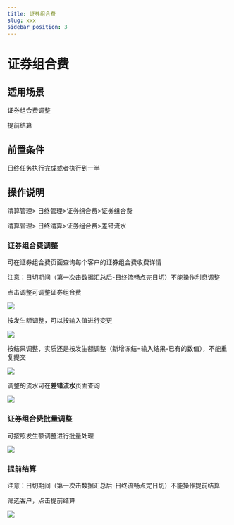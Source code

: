 ```yaml
---
title: 证券组合费
slug: xxx
sidebar_position: 3
---
```



# 证券组合费

## 适用场景

证券组合费调整

提前结算

## 前置条件

日终任务执行完成或者执行到一半

## 操作说明

清算管理&gt; 日终管理&gt;证券组合费&gt;证券组合费

清算管理&gt; 日终清算&gt;证券组合费&gt;差错流水

### 证券组合费调整

可在证券组合费页面查询每个客户的证券组合费收费详情

注意：日切期间（第一次击数据汇总后-日终流畅点完日切）不能操作利息调整

点击调整可调整证券组合费

<img src="/assets/Omdkb6QDioKGO3xUp7lcEkBvnzb.png"/>

按发生额调整，可以按输入值进行变更

<img src="/assets/PIbMbYbjuo9Mc2xp3KucV5bInab.png"/>

按结果调整，实质还是按发生额调整（新增冻结=输入结果-已有的数值），不能重复提交

<img src="/assets/EQMNbyieVoCRz9xdhaJc8E1MnGh.png"/>

调整的流水可在**差错流水**页面查询

<img src="/assets/GNCxbtwEjoekOZxStaacj1lbnBd.png"/>

### 证券组合费批量调整

可按照发生额调整进行批量处理

<img src="/assets/PTlKb6uf8oXjX1xBHX1cA4wXnNg.png"/>

### 提前结算

注意：日切期间（第一次击数据汇总后-日终流畅点完日切）不能操作提前结算

筛选客户，点击提前结算

<img src="/assets/F6fPbCF3aoj03Ex5zi9cSB91n1g.png"/>


